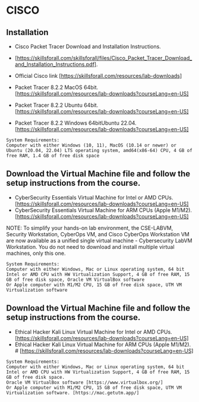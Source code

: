 # CISCO

## Installation
*  Cisco Packet Tracer Download and Installation Instructions.
*  [https://skillsforall.com/skillsforall/files/Cisco_Packet_Tracer_Download_and_Installation_Instructions.pdf].

*  Official Cisco link [https://skillsforall.com/resources/lab-downloads]

  * Packet Tracer 8.2.2 MacOS 64bit.
       [https://skillsforall.com/resources/lab-downloads?courseLang=en-US]

  * Packet Tracer 8.2.2 Ubuntu 64bit.
       [https://skillsforall.com/resources/lab-downloads?courseLang=en-US]

  * Packet Tracer 8.2.2 Windows 64bitUbuntu 22.04.
       [https://skillsforall.com/resources/lab-downloads?courseLang=en-US]

```
System Requirements:
Computer with either Windows (10, 11), MacOS (10.14 or newer) or Ubuntu (20.04, 22.04) LTS operating system, amd64(x86-64) CPU, 4 GB of free RAM, 1.4 GB of free disk space
```
##  Download the Virtual Machine file and follow the setup instructions from the course.

  - CyberSecurity Essentials Virtual Machine for Intel or AMD CPUs.
      [https://skillsforall.com/resources/lab-downloads?courseLang=en-US]
  - CyberSecurity Essentials Virtual Machine for ARM CPUs (Apple M1/M2).
     [https://skillsforall.com/resources/lab-downloads?courseLang=en-US]


NOTE: To simplify your hands-on lab environment, the CSE-LABVM, Security Workstation, CyberOps VM, and Cisco CyberOps Workstation VM are now available as a unified single virtual machine - Cybersecurity LabVM Workstation. You do not need to download and install multiple virtual machines, only this one.

```
System Requirements:
Computer with either Windows, Mac or Linux operating system, 64 bit Intel or AMD CPU with HW Virtualization Support, 4 GB of free RAM, 15 GB of free disk space, Oracle VM VirtualBox software
Or Apple computer with M1/M2 CPU, 15 GB of free disk space, UTM VM Virtualization software 
```

##  Download the Virtual Machine file and follow the setup instructions from the course.

  - Ethical Hacker Kali Linux Virtual Machine for Intel or AMD CPUs.
       [https://skillsforall.com/resources/lab-downloads?courseLang=en-US]
  - Ethical Hacker Kali Linux Virtual Machine for ARM CPUs (Apple M1/M2). #
       [https://skillsforall.com/resources/lab-downloads?courseLang=en-US]
    
```
System Requirements:
Computer with either Windows, Mac or Linux operating system, 64 bit Intel or AMD CPU with HW Virtualization Support, 4 GB of free RAM, 15 GB of free disk space.
Oracle VM VirtualBox software [https://www.virtualbox.org/]
Or Apple computer with M1/M2 CPU, 15 GB of free disk space, UTM VM Virtualization software. [https://mac.getutm.app/]
```
